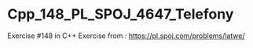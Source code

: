 # Cpp_148_PL_SPOJ_4647_Telefony
Exercise #148 in C++
Exercise from : https://pl.spoj.com/problems/latwe/
